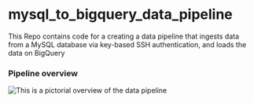 # mysql_to_bigquery_data_pipeline
This Repo contains code for a creating a data pipeline that ingests data from a MySQL database via key-based SSH authentication, and loads the data on BigQuery

### Pipeline overview
![This is a pictorial overview of the data pipeline](https://photos.google.com/share/AF1QipP5bcL7gX6TWUEwzLHmPO89a8qHAdpqoUuh5Iz1dC4XldTadKF7eCerMn6SuFjBzw/photo/AF1QipN81TGrwssey_baA8QAUmOn882K8JPKY5gT90jX?key=RTdnODl1TjZLZWduWVBSbnRwOGJMUnJUenNBVDZB.png)
